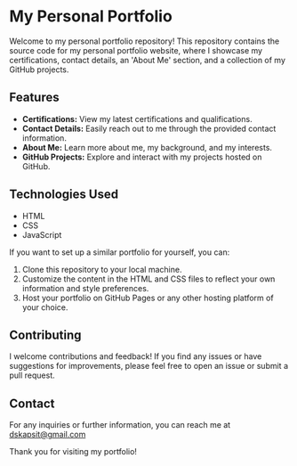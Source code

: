 # My Personal Portfolio

Welcome to my personal portfolio repository! This repository contains the source code for my personal portfolio website, where I showcase my certifications, contact details, an 'About Me' section, and a collection of my GitHub projects.

## Features
- **Certifications:** View my latest certifications and qualifications.
- **Contact Details:** Easily reach out to me through the provided contact information.
- **About Me:** Learn more about me, my background, and my interests.
- **GitHub Projects:** Explore and interact with my projects hosted on GitHub.

## Technologies Used
- HTML
- CSS
- JavaScript

If you want to set up a similar portfolio for yourself, you can:
1. Clone this repository to your local machine.
2. Customize the content in the HTML and CSS files to reflect your own information and style preferences.
3. Host your portfolio on GitHub Pages or any other hosting platform of your choice.

## Contributing
I welcome contributions and feedback! If you find any issues or have suggestions for improvements, please feel free to open an issue or submit a pull request.

## Contact
For any inquiries or further information, you can reach me at dskapsit@gmail.com

Thank you for visiting my portfolio!

